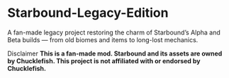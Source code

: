 # Starbound-Legacy-Edition
A fan-made legacy project restoring the charm of Starbound’s Alpha and Beta builds — from old biomes and items to long-lost mechanics.



Disclaimer
**This is a fan-made mod. Starbound and its assets are owned by Chucklefish. This project is not affiliated with or endorsed by Chucklefish.**
